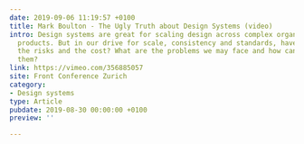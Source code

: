 ```yaml
---
date: 2019-09-06 11:19:57 +0100
title: Mark Boulton - The Ugly Truth about Design Systems (video)
intro: Design systems are great for scaling design across complex organisations and
  products. But in our drive for scale, consistency and standards, have we considered
  the risks and the cost? What are the problems we may face and how can we overcome
  them?
link: https://vimeo.com/356885057
site: Front Conference Zurich
category:
- Design systems
type: Article
pubdate: 2019-08-30 00:00:00 +0100
preview: ''

---
```

